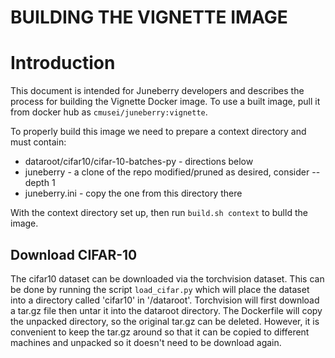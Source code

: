BUILDING THE VIGNETTE IMAGE
========

# Introduction

This document is intended for Juneberry developers and describes the process for building 
the Vignette Docker image. To use a built image, pull it from docker hub as `cmusei/juneberry:vignette`.

To properly build this image we need to prepare a context directory and must contain:

* dataroot/cifar10/cifar-10-batches-py - directions below
* juneberry - a clone of the repo modified/pruned as desired, consider --depth 1
* juneberry.ini - copy the one from this directory there

With the context directory set up, then run `build.sh context` to bulld the image.

## Download CIFAR-10

The cifar10 dataset can be downloaded via the torchvision dataset. This
can be done by running the script `load_cifar.py` which will place the dataset
into a directory called 'cifar10' in '/dataroot'. Torchvision will first download a 
tar.gz file then untar it into the dataroot directory. The Dockerfile will copy the 
unpacked directory, so the original tar.gz can be deleted. However, it is convenient to 
keep the tar.gz around so that it can be copied to different machines and unpacked
so it doesn't need to be download again.

